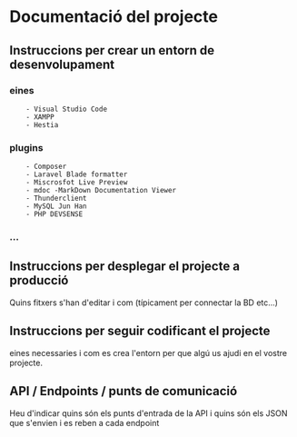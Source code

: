 # Documentació del projecte

## Instruccions per crear un entorn de desenvolupament
  ### eines
        - Visual Studio Code
        - XAMPP
        - Hestia

  ### plugins
        - Composer
        - Laravel Blade formatter
        - Miscrosfot Live Preview
        - mdoc -MarkDown Documentation Viewer
        - Thunderclient
        - MySQL Jun Han
        - PHP DEVSENSE
  ### ...

## Instruccions per desplegar el projecte a producció
Quins fitxers s'han d'editar i com (típicament per connectar la BD etc...)

## Instruccions per seguir codificant el projecte
eines necessaries i com es crea l'entorn per que algú us ajudi en el vostre projecte.

## API / Endpoints / punts de comunicació
Heu d'indicar quins són els punts d'entrada de la API i quins són els JSON que s'envien i es reben a cada endpoint
